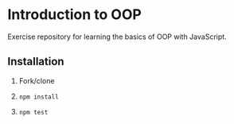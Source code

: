 # Introduction to OOP

Exercise repository for learning the basics of OOP with JavaScript.

## Installation

1. Fork/clone

1. `npm install`

1. `npm test`
